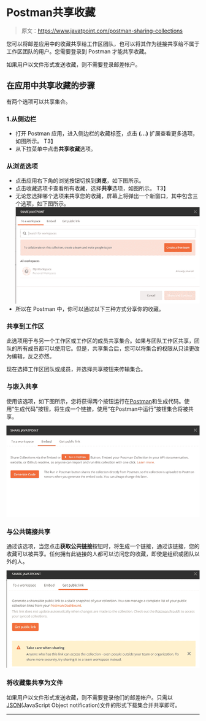 # Postman共享收藏

> 原文：<https://www.javatpoint.com/postman-sharing-collections>

您可以将邮差应用中的收藏共享给工作区团队，也可以将其作为链接共享给不属于工作区团队的用户。您需要登录到 Postman 才能共享收藏。

如果用户以文件形式发送收藏，则不需要登录邮差帐户。

## 在应用中共享收藏的步骤

有两个选项可以共享集合。

### 1.从侧边栏

*   打开 Postman 应用，进入侧边栏的收藏标签，点击 **(…)** 扩展查看更多选项，如图所示。
    T3】
*   从下拉菜单中点击**共享收藏**选项。

### 从浏览选项

*   点击应用右下角的浏览按钮切换到**浏览**，如下图所示。
*   点击收藏选项卡查看所有收藏，选择**共享**选项，如图所示。
    T3】
*   无论您选择哪个选项来共享您的收藏，屏幕上将弹出一个新窗口，其中包含三个选项，如下图所示。
    ![Sharing Collections](img/e3beefff601a1655b5ad4fc6a34dc448.png)
*   所以在 Postman 中，你可以通过以下三种方式分享你的收藏。

### 共享到工作区

此选项用于与另一个工作区或工作区的成员共享集合。如果与团队工作区共享，团队的所有成员都可以使用它。但是，共享集合后，您可以将集合的权限从只读更改为编辑，反之亦然。

现在选择工作区团队或成员，并选择共享按钮来传输集合。

### 与嵌入共享

使用该选项，如下图所示，您将获得两个按钮运行在[Postman](https://www.javatpoint.com/postman)和生成代码。使用“生成代码”按钮，将生成一个链接，使用“在Postman中运行”按钮集合将被共享。

![Sharing Collections](img/f66f42938779015328ac619d7f0120e1.png)

### 与公共链接共享

通过该选项，当您点击**获取公共链接**按钮时，将生成一个链接，通过该链接，您的收藏可以被共享。任何拥有此链接的人都可以访问您的收藏，即使是组织或团队以外的人。

![Sharing Collections](img/ab89abef38d77000b8b3f9afe5d871e7.png)

### 将收藏集共享为文件

如果用户以文件形式发送收藏，则不需要登录他们的邮差帐户。只需以[JSON](https://www.javatpoint.com/json-tutorial)(JavaScript Object notification)文件的形式下载集合并共享即可。

* * *
